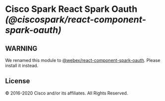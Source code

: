 # Cisco Spark React Spark Oauth _(@ciscospark/react-component-spark-oauth)_

## WARNING

We renamed this module to [@webex/react-component-spark-oauth](https://www.npmjs.com/package/@webex/react-component-spark-oauth). Please install it instead.

## License

© 2016-2020 Cisco and/or its affiliates. All Rights Reserved.
